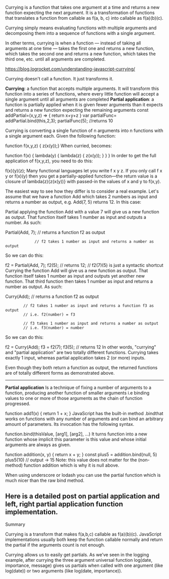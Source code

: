 Currying is a function that takes one argument at a time and returns a new function expecting the next argument. It is a transformation of functions that translates a function from callable as f(a, b, c) into callable as f(a)(b)(c).

Currying simply means evaluating functions with multiple arguments and decomposing them into a sequence of functions with a single argument.

In other terms, currying is when a function — instead of taking all arguments at one time — takes the first one and returns a new function, which takes the second one and returns a new function, which takes the third one, etc. until all arguments are completed.

https://blog.logrocket.com/understanding-javascript-currying/ 

Currying doesn't call a function. It just transforms it.

**Currying**: a function that accepts multiple arguments. It will transform this function into a series of functions, where every little function will accept a single argument until all arguments are completed
**Partial application**: a function is partially applied when it is given fewer arguments than it expects and returns a new function expecting the remaining arguments
const addPartial=(x,y,z) => {
    return x+y+z 
}
var partialFunc= addPartial.bind(this,2,3);
partialFunc(5); //returns 10

Currying is converting a single function of n arguments into n functions with a single argument each. Given the following function:

function f(x,y,z) { z(x(y));}
When curried, becomes:

function f(x) { lambda(y) { lambda(z) { z(x(y)); } } }
In order to get the full application of f(x,y,z), you need to do this:

f(x)(y)(z);
Many functional languages let you write f x y z. If you only call f x y or f(x)(y) then you get a partially-applied function—the return value is a closure of lambda(z){z(x(y))} with passed-in the values of x and y to f(x,y).

 The easiest way to see how they differ is to consider a real example. Let's assume that we have a function Add which takes 2 numbers as input and returns a number as output, e.g. Add(7, 5) returns 12. In this case:

Partial applying the function Add with a value 7 will give us a new function as output. That function itself takes 1 number as input and outputs a number. As such:

Partial(Add, 7); // returns a function f2 as output

                 // f2 takes 1 number as input and returns a number as output
So we can do this:

f2 = Partial(Add, 7);
f2(5); // returns 12;
       // f2(7)(5) is just a syntactic shortcut
Currying the function Add will give us a new function as output. That function itself takes 1 number as input and outputs yet another new function. That third function then takes 1 number as input and returns a number as output. As such:

Curry(Add); // returns a function f2 as output

            // f2 takes 1 number as input and returns a function f3 as output
            // i.e. f2(number) = f3

            // f3 takes 1 number as input and returns a number as output
            // i.e. f3(number) = number
So we can do this:

f2 = Curry(Add);
f3 = f2(7);
f3(5); // returns 12
In other words, "currying" and "partial application" are two totally different functions. Currying takes exactly 1 input, whereas partial application takes 2 (or more) inputs.

Even though they both return a function as output, the returned functions are of totally different forms as demonstrated above.




--------------
**Partial application**
Is a technique of fixing a number of arguments to a function, producing another function of smaller arguments i.e binding values to one or more of those arguments as the chain of function progressed.

function add1(x) {
  return 1 + x;
}
JavaScript has the built-in method .bindthat works on functions with any number of arguments and can bind an arbitrary amount of parameters. Its invocation has the following syntax.

function.bind(thisValue, [arg1], [arg2], ...)
It turns function into a new function whose implicit this parameter is this value and whose initial arguments are always as given.

function addition(x, y) {
   return x + y;
}
const plus5 = addition.bind(null, 5)
plus5(10) // output -> 15
Note: this value does not matter for the (non-method) function addition which is why it is null above.

When using underscore or lodash you can use the partial function which is much nicer than the raw bind method.

Here is a detailed post on partial application and left, right partial application function implementation.
--------





<script>

function curry(f) {
    return function(a) {
        return function(b) {
            return f(a,b)
        }
    }
}

function sum(a,b){
    return a+b
}

let curriedSum = curry(sum)
console.log(curriedSum(1)(2)) // 3


let curriedSum = _.curry(sum) // from lodash library
console.log(curriedSum(1,2)) // 3
console.log(curriedSum(1)(2)) // 3

// More advanced implementations of currying, such as _.curry from lodash library, return a wrapper that allows a function to be called both normally and partially:

Noncurried version//
const add = (a, b, c)=>{
    return a+ b + c
}
console.log(add(2, 3, 5)) // 10

Curried version//
const addCurry =(a) => {
    return (b)=>{
        return (c)=>{
            return a+b+c
        }
    }
}
console.log(addCurry(2)(3)(5)) // 10



/////////// advanced currying /////////////////
const curry =(fn) =>{
    return curried = (...args) => {
        if (fn.length !== args.length){
            return curried.bind(null, ...args)
        }
    return fn(...args);
    };
}
const totalNum=(x,y,z) => {
    return x+y+z 
} 
const curriedTotal = curry(totalNum);
console.log(curriedTotal(10) (20) (30));
//////////////////////////////////////////

//////// Using bind method //////////
let multiply = function (x, y) {
    console.log(x*y)
}

let multiplyByTwo = multiply.bind(this, 2);
// is the same as
// let multiplyByTwo = function (y) {
//     let x = 2;
//     console.log(x*y)
// }

multiplyByTwo(5); // x = 2, y = 5 // 10

let multiplyByTwo = multiply.bind(this, 2, 3); 
multiplyByTwo(5); // x = 2, y = 3 // 6 // ignore 5 

let multiplyByTwo = multiply.bind(this,); 
multiplyByTwo(2, 3); // x = 2, y = 3 // 6 


let multiplyByThree = multiply.bind(this, 3);
multiplyByThree(5); // y = 5 // 15


//////////// using closures //////////////

let multiply = function (x) {
    return function(y) {
        console.log(x*y)
    }
}
let multiplyByTwo = multiply(); 
multiplyByTwo(2)(3)


let multiply = function (x) {
    return function (y) {
        return function(z){
            console.log(x*y*z);
        } 
    };
};
let multiplyByTwo = multiply(2)(3);
multiplyByTwo(4); // 24


let multiplyByTwo = multiply(2);
multiplyByTwo(3)(4); // 24



// not work
// let multiplyByTwo = multiply(2,3);
// multiplyByTwo(4);

// let multiplyByTwo = multiply(2);
// multiplyByTwo(3, 4);

</script>

Summary

Currying is a transform that makes f(a,b,c) callable as f(a)(b)(c). JavaScript implementations usually both keep the function callable normally and return the partial if the arguments count is not enough.

Currying allows us to easily get partials. As we’ve seen in the logging example, after currying the three argument universal function log(date, importance, message) gives us partials when called with one argument (like log(date)) or two arguments (like log(date, importance)).
